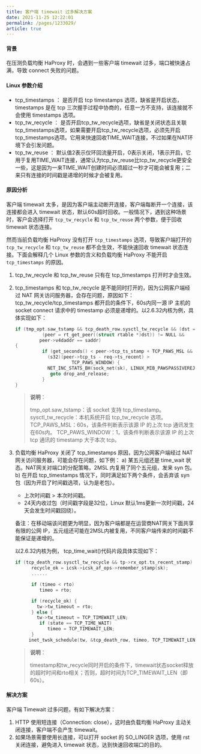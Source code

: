 ```yaml
---
title: 客户端 timewait 过多解决方案    
date: 2021-11-25 12:22:01
permalink: /pages/1233029/
article: true
---
```



#### 背景

在压测负载均衡 HaProxy 时，会遇到一些客户端 timewait 过多，端口被快速占满，导致 connect 失败的问题。

#### Linux 参数介绍

- tcp_timestamps ： 是否开启 tcp timestamps 选项，缺省是开启状态，timestamps 是在 tcp 三次握手过程中协商的，任意一方不支持，该连接就不会使用 timestamps 选项。
- tcp_tw_recycle ： 是否开启tcp_tw_recycle选项，缺省是关闭状态且关联tcp_timestamps选项，如果需要开启tcp_tw_recycle选项，必须先开启tcp_timestamps选项。它用来快速回收TIME_WAIT连接，不过如果在NAT环境下会引发问题。
- tcp_tw_reuse ： 默认值2表示仅环回流量开启，0表示关闭，1表示开启，它用于复用TIME_WAIT连接，通常认为tcp_tw_reuse比tcp_tw_recycle更安全一些，这是因为一来TIME_WAIT创建时间必须超过一秒才可能会被复用；二来只有连接的时间戳是递增的时候才会被复用。

#### 原因分析

客户端 timewait 太多，是因为客户端主动断开连接，客户端每断开一个连接，该连接都会进入 timewait 状态，默认60s超时回收。一般情况下，遇到这种场景时，客户会选择打开 `tcp_tw_recycle` 和 `tcp_tw_reuse` 两个参数，便于回收 timewait 状态连接。

然而当前负载均衡 HaProxy 没有打开 `tcp_timestamps` 选项，导致客户端打开的 `tcp_tw_recycle` 和 `tcp_tw_reuse` 都不会生效，不能快速回收 timewait 状态连接。下面会解释几个 Linux 参数的含义和负载均衡 HaProxy 不能开启 `tcp_timestamps` 的原因。

1. tcp_tw_recycle 和 tcp_tw_reuse 只有在 tcp_timestamps 打开时才会生效。

2. tcp_timestamps 和 tcp_tw_recycle 是不能同时打开的，因为公网客户端经过 NAT 网关访问服务器，会存在问题，原因如下：
   tcp_tw_recycle/tcp_timestamps 都开启的条件下，60s内同一源 IP 主机的 socket connect 请求中的 timestamp 必须是递增的。以2.6.32内核为例，具体实现如下：

   ```c++
   if (tmp_opt.saw_tstamp && tcp_death_row.sysctl_tw_recycle && (dst = inet_csk_route_req(sk, req)) != NULL &&
             (peer = rt_get_peer((struct rtable *)dst)) != NULL &&
            peer->v4daddr == saddr) 
   {
             if (get_seconds() < peer->tcp_ts_stamp + TCP_PAWS_MSL &&
               (s32)(peer->tcp_ts - req->ts_recent) >
                        TCP_PAWS_WINDOW) {
               NET_INC_STATS_BH(sock_net(sk), LINUX_MIB_PAWSPASSIVEREJECTED);
                goto drop_and_release;
             }
   }
   ```
   
   
   
   > **说明**：
   >
   > tmp_opt.saw_tstamp：该 socket 支持 tcp_timestamp。
   > sysctl_tw_recycle：本机系统开启 tcp_tw_recycle 选项。
   > TCP_PAWS_MSL：60s，该条件判断表示该源 IP 的上次 tcp 通讯发生在60s内。
   > TCP_PAWS_WINDOW：1，该条件判断表示该源 IP 的上次 tcp 通讯的 timestamp 大于本次 tcp。
   
3. 负载均衡 HaProxy 关闭了 tcp_timestamps 原因，因为公网客户端经过 NAT 网关访问服务器，可能会存在问题，如下例：
   a) 某五元组还是 time_wait 状态。NAT网关对端口的分配策略，2MSL 内复用了同个五元组，发来 syn 包。
   b) 在开启 tcp_timestamps 情况下，同时满足如下两个条件，会丢弃该 syn 包（因为开启了时间戳选项，认为是老包）。

   + 上次时间戳 > 本次时间戳。
   + 24天内收过包（时间戳字段是32位，Linux 默认1ms更新一次时间戳，24天会发生时间戳回绕）。

   备注：在移动端该问题更为明显，因为客户端都是在运营商NAT网关下面共享有限的公网 IP，五元组还可能在2MSL内被复用，不同客户端传来的时间戳不能保证是递增的。

   以2.6.32内核为例， tcp_time_wait()代码片段具体实现如下：

   ```c++
   if (tcp_death_row.sysctl_tw_recycle && tp->rx_opt.ts_recent_stamp)
         recycle_ok = icsk->icsk_af_ops->remember_stamp(sk);
         ......
   
         if (timeo < rto)
            timeo = rto;
   
         if (recycle_ok) {
           tw->tw_timeout = rto;
         } else {
           tw->tw_timeout = TCP_TIMEWAIT_LEN;
            if (state == TCP_TIME_WAIT)
               timeo = TCP_TIMEWAIT_LEN;
         }
        inet_twsk_schedule(tw, &tcp_death_row, timeo, TCP_TIMEWAIT_LEN);
   ```
   
   
   
   > **说明**：
   >
   > timestamp和tw_recycle同时开启的条件下，timewait状态socket释放的超时时间和rto相关；否则，超时时间为TCP_TIMEWAIT_LEN（即60s）。

#### 解决方案

客户端 Timewait 过多问题，有如下解决方案：

1. HTTP 使用短连接（Connection: close），这时由负载均衡 HaProxy 主动关闭连接，客户端不会产生 timewait。
2. 如果场景需要使用长连接，可以打开 socket 的 SO_LINGER 选项，使用 rst 关闭连接，避免进入 timewait 状态，达到快速回收端口的目的。
